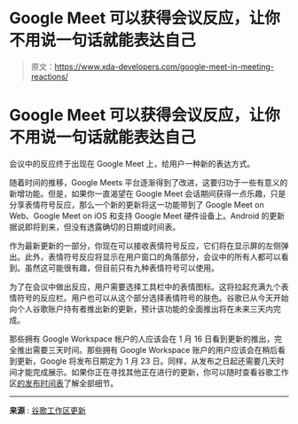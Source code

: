 # Google Meet 可以获得会议反应，让你不用说一句话就能表达自己

> 原文：<https://www.xda-developers.com/google-meet-in-meeting-reactions/>

# Google Meet 可以获得会议反应，让你不用说一句话就能表达自己

会议中的反应终于出现在 Google Meet 上，给用户一种新的表达方式。

随着时间的推移，Google Meets 平台逐渐得到了改进，这要归功于一些有意义的新增功能。但是，如果你一直渴望在 Google Meet 会话期间获得一点乐趣，只是分享表情符号反应，那么一个新的更新将这一功能带到了 Google Meet on Web、Google Meet on iOS 和支持 Google Meet 硬件设备上。Android 的更新据说即将到来，但没有透露确切的日期或时间表。

作为最新更新的一部分，你现在可以接收表情符号反应，它们将在显示屏的左侧弹出。此外，表情符号反应将显示在用户窗口的角落部分，会议中的所有人都可以看到。虽然这可能很有趣，但目前只有九种表情符号可以使用。

为了在会议中做出反应，用户需要选择工具栏中的表情图标。这将拉起充满九个表情符号的反应栏。用户也可以从这个部分选择表情符号的肤色。谷歌已从今天开始向个人谷歌账户持有者推出新的更新，预计该功能的全面推出将在未来三天内完成。

那些拥有 Google Workspace 帐户的人应该会在 1 月 16 日看到更新的推出，完全推出需要三天时间。那些拥有 Google Workspace 账户的用户应该会在稍后看到更新，Google 将发布日期定为 1 月 23 日。同样，从发布之日起还需要几天时间才能完成展示。如果你正在寻找其他正在进行的更新，你可以随时查看谷歌工作区[的发布时间表](https://support.google.com/a/table/7539891)了解全部细节。

* * *

**来源** : [谷歌工作区更新](https://workspaceupdates.googleblog.com/2023/01/in-meeting-reactions-for-google-meet.html)